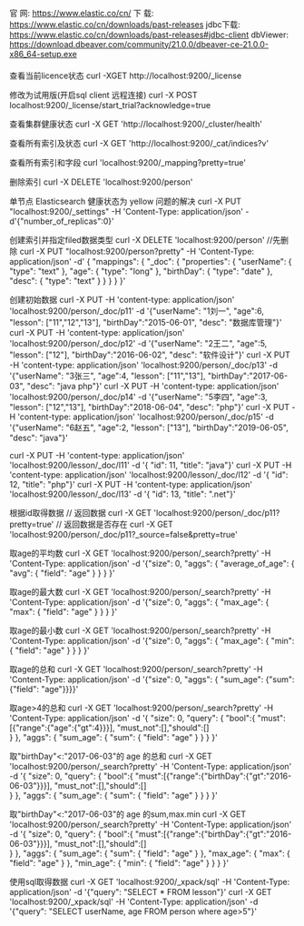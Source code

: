 #### ################################################################################################
官    网: https://www.elastic.co/cn/
下    载: https://www.elastic.co/cn/downloads/past-releases
jdbc下载: https://www.elastic.co/cn/downloads/past-releases#jdbc-client
dbViewer: https://download.dbeaver.com/community/21.0.0/dbeaver-ce-21.0.0-x86_64-setup.exe

#### ################################################################################################
查看当前licence状态
  curl -XGET http://localhost:9200/_license

修改为试用版(开启sql client 远程连接)
  curl -X POST  localhost:9200/_license/start_trial?acknowledge=true

查看集群健康状态
  curl -X GET 'http://localhost:9200/_cluster/health'

查看所有索引及状态
  curl -X GET 'http://localhost:9200/_cat/indices?v'

查看所有索引和字段
  curl 'localhost:9200/_mapping?pretty=true'

删除索引
  curl -X DELETE 'localhost:9200/person'

单节点 Elasticsearch 健康状态为 yellow 问题的解决
  curl -X PUT "localhost:9200/_settings" -H 'Content-Type: application/json' -d'{"number_of_replicas":0}'

创建索引并指定filed数据类型
  curl -X DELETE 'localhost:9200/person'  //先删除
  curl -X PUT "localhost:9200/person?pretty" -H 'Content-Type: application/json' -d'
  {
  "mappings": {
      "_doc": {
       "properties": {
          "userName": { "type":  "text" },
          "age":      { "type":  "long" },
          "birthDay": { "type":  "date" },
          "desc":     { "type":  "text" }
        }
      }
  }
  }'

创建初始数据
  curl -X PUT -H 'content-type: application/json' 'localhost:9200/person/_doc/p11' -d '{"userName": "1刘一", "age":6, "lesson": ["11","12","13"], "birthDay":"2015-06-01", "desc": "数据库管理"}' 
  curl -X PUT -H 'content-type: application/json' 'localhost:9200/person/_doc/p12' -d '{"userName": "2王二", "age":5, "lesson": ["12"],           "birthDay":"2016-06-02", "desc": "软件设计"}' 
  curl -X PUT -H 'content-type: application/json' 'localhost:9200/person/_doc/p13' -d '{"userName": "3张三", "age":4, "lesson": ["11","13"],      "birthDay":"2017-06-03", "desc": "java php"}' 
  curl -X PUT -H 'content-type: application/json' 'localhost:9200/person/_doc/p14' -d '{"userName": "5李四", "age":3, "lesson": ["12","13"],      "birthDay":"2018-06-04", "desc": "php"}' 
  curl -X PUT -H 'content-type: application/json' 'localhost:9200/person/_doc/p15' -d '{"userName": "6赵五", "age":2, "lesson": ["13"],           "birthDay":"2019-06-05", "desc": "java"}' 

  curl -X PUT -H 'content-type: application/json' 'localhost:9200/lesson/_doc/l11' -d '{  "id": 11,  "title": "java"}' 
  curl -X PUT -H 'content-type: application/json' 'localhost:9200/lesson/_doc/l12' -d '{  "id": 12,  "title": "php"}' 
  curl -X PUT -H 'content-type: application/json' 'localhost:9200/lesson/_doc/l13' -d '{  "id": 13,  "title": ".net"}' 

根据id取得数据
  // 返回数据
  curl -X GET 'localhost:9200/person/_doc/p11?pretty=true'
  // 返回数据是否存在
  curl -X GET 'localhost:9200/person/_doc/p11?_source=false&pretty=true'

取age的平均数
  curl -X GET 'localhost:9200/person/_search?pretty' -H 'Content-Type: application/json' -d '{"size": 0, "aggs": { "average_of_age": { "avg": { "field": "age" } } } }'

取age的最大数
  curl -X GET 'localhost:9200/person/_search?pretty' -H 'Content-Type: application/json' -d '{"size": 0, "aggs": { "max_age": { "max": { "field": "age" } } } }'

取age的最小数
  curl -X GET 'localhost:9200/person/_search?pretty' -H 'Content-Type: application/json' -d '{"size": 0, "aggs": { "max_age": { "min": { "field": "age" } } } }'

取age的总和
  curl -X GET 'localhost:9200/person/_search?pretty' -H 'Content-Type: application/json' -d '{"size": 0, "aggs": { "sum_age": {"sum": {"field": "age"}}}}'

取age>4的总和
  curl -X GET 'localhost:9200/person/_search?pretty' -H 'Content-Type: application/json' -d '{
    "size": 0,
    "query": {
      "bool":{
        "must":[{"range":{"age":{"gt":4}}}],
        "must_not":[],"should":[]      
      }
    },
    "aggs": { "sum_age": { "sum": { "field": "age" } } }
  }'

取"birthDay"<:"2017-06-03"的 age 的总和
  curl -X GET 'localhost:9200/person/_search?pretty' -H 'Content-Type: application/json' -d '{
    "size": 0,
    "query": {
      "bool":{
        "must":[{"range":{"birthDay":{"gt":"2016-06-03"}}}],
        "must_not":[],"should":[]      
      }
    },
    "aggs": { "sum_age": { "sum": { "field": "age" } } }
  }'

取"birthDay"<:"2017-06-03"的 age 的sum,max.min
  curl -X GET 'localhost:9200/person/_search?pretty' -H 'Content-Type: application/json' -d '{
    "size": 0,
    "query": {
      "bool":{
        "must":[{"range":{"birthDay":{"gt":"2016-06-03"}}}],
        "must_not":[],"should":[]      
      }
    },
    "aggs": {
      "sum_age": { "sum": { "field": "age" } },
      "max_age": { "max": { "field": "age" } },
      "min_age": { "min": { "field": "age" } }
    }
  }'


使用sql取得数据
  curl -X GET 'localhost:9200/_xpack/sql' -H 'Content-Type: application/json' -d '{"query": "SELECT * FROM lesson"}'
  curl -X GET 'localhost:9200/_xpack/sql' -H 'Content-Type: application/json' -d '{"query": "SELECT userName, age FROM person where age>5"}'


